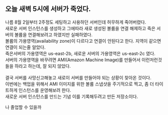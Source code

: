 ## 오늘 새벽 5시에 서버가 죽었다.
나름 8월 2일부터 2주정도 세팅하고 사용하던 서버인데 허무하게 죽어버렸다.  
새로운 서버 인스턴스를 생성하고 그에따라 새로 생성된 볼륨을 연결 해제하고 죽은 서버의 볼륨을 연결해보려고 하였지만 실패하였다.  
볼륨의 가용영역(availability zone)이 다르다고 연결이 안된다고 한다. 지역이 같으면 연결이 되는줄 알았다.  
죽은서버의 가용영역은 us-east-2b, 새로운 서버의 가용영역은 us-east-2c 였다.  
서버의 가용영역을 바꾸려면 AMI(Amazon Machine Image)를 만들어서 이런저런것들을 하라고 하는데, 잘 되지 않았다.  
<br />
결국 서버를 사망신고해놓고 새로이 서버를 만들어야 되는 상황이 찾아온 것이다.  
이번에는 백업을 위해서 AMI 이미지를 위한 볼륨 스냅샷을 주기적으로 찍고, 좀 더 타이트하게 인스턴스를 운영해보려 한다.  
새로운 서버 인스턴스를 만드는 기념 이를 기록해두려고 만든 저장소이다.
<br />

나 졸업할 수 있을까
